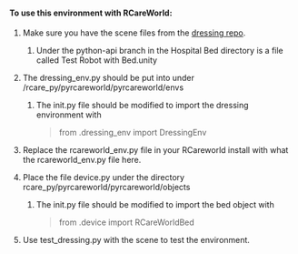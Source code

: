 #### To use this environment with RCareWorld:

1. Make sure you have the scene files from the [dressing repo](https://github.com/empriselab/dressing_simulation). 
    1. Under the python-api branch in the Hospital Bed directory is a file called Test Robot with Bed.unity
2. The dressing_env.py should be put into under /rcare_py/pyrcareworld/pyrcareworld/envs
    1. The init.py file should be modified to import the dressing environment with
        > from .dressing_env import DressingEnv
3. Replace the rcareworld_env.py file in your RCareworld install with what the rcareworld_env.py file here. 
4. Place the file device.py under the directory rcare_py/pyrcareworld/pyrcareworld/objects
    1. The init.py file should be modified to import the bed object with
        > from .device import RCareWorldBed

5. Use test_dressing.py with the scene to test the environment. 
 
